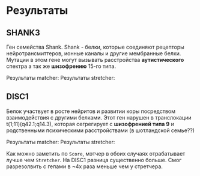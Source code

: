 # Результаты

## SHANK3
Ген семейства Shank. Shank - белки, которые соединяют рецепторы нейротрансмиттеров, ионные каналы и другие мембранные белки. Мутации в этом гене могут вызывать расстройства **аутистического** спектра а так же **шизофрению** 15-го типа.

Результаты matcher:
Результаты stretcher:

## DISC1
Белок участвует в росте нейритов и развитии коры посредством взаимодействия с другими белками. 
Этот ген нарушен в транслокации t(1;11)(q42.1;q14.3), которая сегрегирует с **шизофренией типа 9** и родственными психическими расстройствами (в шотландской семье??)

Результаты matcher:
Результаты stretcher:

Как можно заметить по `Score`, мэтчер в обоих случаях отрабатывает лучше чем `Stretcher`. На DISC1 разница существенно больше. Смог разрезолвить с гепами в ~4х раза меньше чем у стретчера.